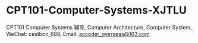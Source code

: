 # CPT101-Computer-Systems-XJTLU
CPT101 Computer Systems 辅导, Computer Architecture, Computer System, WeChat: cestbon_688, Email: accoder_overseas@163.com
